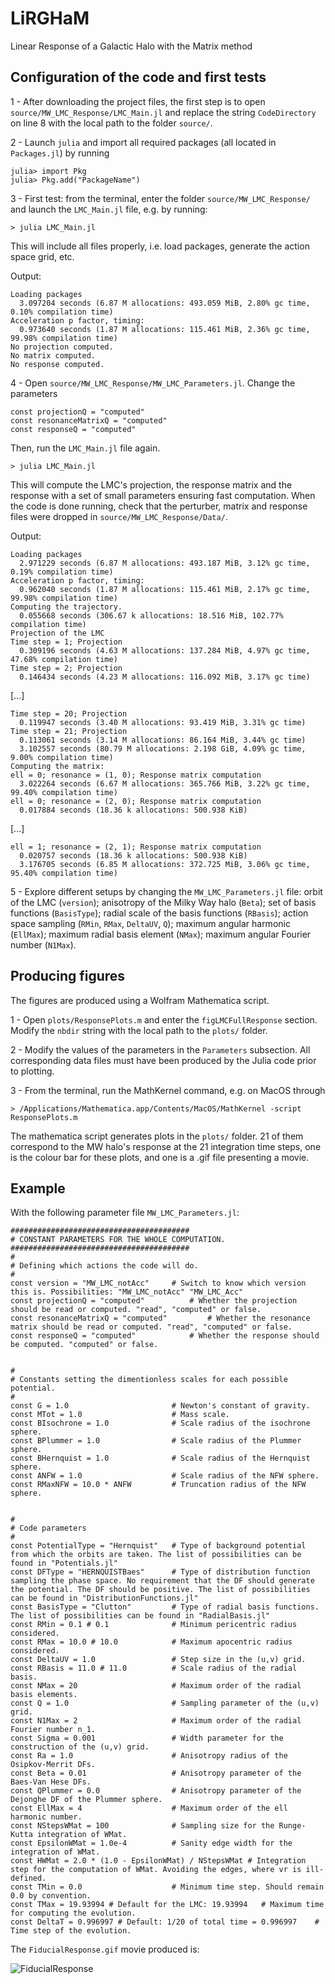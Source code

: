 # LiRGHaM
Linear Response of a Galactic Halo with the Matrix method


## Configuration of the code and first tests

1 - After downloading the project files, the first step is to open `source/MW_LMC_Response/LMC_Main.jl` and replace the string `CodeDirectory` on line 8 with the local path to the folder `source/`.

2 - Launch `julia` and import all required packages (all located in `Packages.jl`) by running 

```
julia> import Pkg
julia> Pkg.add("PackageName")
```

3 - First test: from the terminal, enter the folder `source/MW_LMC_Response/` and launch the `LMC_Main.jl` file, e.g. by running:

```
> julia LMC_Main.jl
```

This will include all files properly, i.e. load packages, generate the action space grid, etc.

Output:

```
Loading packages
  3.097204 seconds (6.87 M allocations: 493.059 MiB, 2.80% gc time, 0.10% compilation time)
Acceleration p factor, timing:
  0.973640 seconds (1.87 M allocations: 115.461 MiB, 2.36% gc time, 99.98% compilation time)
No projection computed.
No matrix computed.
No response computed.
```


4 - Open `source/MW_LMC_Response/MW_LMC_Parameters.jl`. Change the parameters 

```
const projectionQ = "computed"
const resonanceMatrixQ = "computed"
const responseQ = "computed"
```

Then, run the `LMC_Main.jl` file again.

```
> julia LMC_Main.jl
```

This will compute the LMC's projection, the response matrix and the response with a set of small parameters ensuring fast computation. When the code is done running, check that the perturber, matrix and response files were dropped in `source/MW_LMC_Response/Data/`.

Output: 

```
Loading packages
  2.971229 seconds (6.87 M allocations: 493.187 MiB, 3.12% gc time, 0.19% compilation time)
Acceleration p factor, timing:
  0.962040 seconds (1.87 M allocations: 115.461 MiB, 2.17% gc time, 99.98% compilation time)
Computing the trajectory.
  0.055668 seconds (306.67 k allocations: 18.516 MiB, 102.77% compilation time)
Projection of the LMC
Time step = 1; Projection
  0.309196 seconds (4.63 M allocations: 137.284 MiB, 4.97% gc time, 47.68% compilation time)
Time step = 2; Projection
  0.146434 seconds (4.23 M allocations: 116.092 MiB, 3.17% gc time)
```
 
[...]

```
Time step = 20; Projection
  0.119947 seconds (3.40 M allocations: 93.419 MiB, 3.31% gc time)
Time step = 21; Projection
  0.113061 seconds (3.14 M allocations: 86.164 MiB, 3.44% gc time)
  3.102557 seconds (80.79 M allocations: 2.198 GiB, 4.09% gc time, 9.00% compilation time)
Computing the matrix: 
ell = 0; resonance = (1, 0); Response matrix computation
  3.022264 seconds (6.67 M allocations: 365.766 MiB, 3.22% gc time, 99.40% compilation time)
ell = 0; resonance = (2, 0); Response matrix computation
  0.017884 seconds (18.36 k allocations: 500.938 KiB)
```

[...] 

```
ell = 1; resonance = (2, 1); Response matrix computation
  0.020757 seconds (18.36 k allocations: 500.938 KiB)
  3.176705 seconds (6.85 M allocations: 372.725 MiB, 3.06% gc time, 95.40% compilation time)
```

5 - Explore different setups by changing the `MW_LMC_Parameters.jl` file: orbit of the LMC (`version`); anisotropy of the Milky Way halo (`Beta`); set of basis functions (`BasisType`); radial scale of the basis functions (`RBasis`); action space sampling (`RMin`, `RMax`, `DeltaUV`, `Q`); maximum angular harmonic (`EllMax`); maximum radial basis element (`NMax`); maximum angular Fourier number (`N1Max`). 


## Producing figures

The figures are produced using a Wolfram Mathematica script.

1 - Open `plots/ResponsePlots.m` and enter the `figLMCFullResponse` section. Modify the `nbdir` string with the local path to the `plots/` folder. 

2 - Modify the values of the parameters in the `Parameters` subsection. All corresponding data files must have been produced by the Julia code prior to plotting.

3 - From the terminal, run the MathKernel command, e.g. on MacOS through

```
> /Applications/Mathematica.app/Contents/MacOS/MathKernel -script ResponsePlots.m
```

The mathematica script generates plots in the `plots/` folder. 21 of them correspond to the MW halo's response at the 21 integration time steps, one is the colour bar for these plots, and one is a .gif file presenting a movie.


## Example

With the following parameter file `MW_LMC_Parameters.jl`:
```
########################################
# CONSTANT PARAMETERS FOR THE WHOLE COMPUTATION.
########################################
#
# Defining which actions the code will do.
#
const version = "MW_LMC_notAcc" 	# Switch to know which version this is. Possibilities: "MW_LMC_notAcc" "MW_LMC_Acc"
const projectionQ = "computed" 			# Whether the projection should be read or computed. "read", "computed" or false.
const resonanceMatrixQ = "computed" 		# Whether the resonance matrix should be read or computed. "read", "computed" or false.
const responseQ = "computed" 			# Whether the response should be computed. "computed" or false.


#
# Constants setting the dimentionless scales for each possible potential.
#
const G = 1.0						# Newton's constant of gravity.
const MTot = 1.0					# Mass scale.
const BIsochrone = 1.0				# Scale radius of the isochrone sphere.
const BPlummer = 1.0				# Scale radius of the Plummer sphere.
const BHernquist = 1.0				# Scale radius of the Hernquist sphere.
const ANFW = 1.0					# Scale radius of the NFW sphere.
const RMaxNFW = 10.0 * ANFW			# Truncation radius of the NFW sphere.


#
# Code parameters
#
const PotentialType = "Hernquist" 	# Type of background potential from which the orbits are taken. The list of possibilities can be found in "Potentials.jl"
const DFType = "HERNQUISTBaes"		# Type of distribution function sampling the phase space. No requirement that the DF should generate the potential. The DF should be positive. The list of possibilities can be found in "DistributionFunctions.jl"
const BasisType = "Clutton"			# Type of radial basis functions. The list of possibilities can be found in "RadialBasis.jl"
const RMin = 0.1 # 0.1				# Minimum pericentric radius considered.
const RMax = 10.0 # 10.0			# Maximum apocentric radius considered.
const DeltaUV = 1.0					# Step size in the (u,v) grid.
const RBasis = 11.0 # 11.0			# Scale radius of the radial basis.
const NMax = 20						# Maximum order of the radial basis elements.
const Q = 1.0						# Sampling parameter of the (u,v) grid.
const N1Max = 2						# Maximum order of the radial Fourier number n_1.
const Sigma = 0.001					# Width parameter for the construction of the (u,v) grid.
const Ra = 1.0						# Anisotropy radius of the Osipkov-Merrit DFs.
const Beta = 0.01					# Anisotropy parameter of the Baes-Van Hese DFs.
const QPlummer = 0.0				# Anisotropy parameter of the Dejonghe DF of the Plummer sphere.
const EllMax = 4					# Maximum order of the ell harmonic number.
const NStepsWMat = 100				# Sampling size for the Runge-Kutta integration of WMat.
const EpsilonWMat = 1.0e-4			# Sanity edge width for the integration of WMat.
const HWMat = 2.0 * (1.0 - EpsilonWMat) / NStepsWMat # Integration step for the computation of WMat. Avoiding the edges, where vr is ill-defined.
const TMin = 0.0					# Minimum time step. Should remain 0.0 by convention.
const TMax = 19.93994 # Default for the LMC: 19.93994	# Maximum time for computing the evolution.
const DeltaT = 0.996997 # Default: 1/20 of total time = 0.996997	# Time step of the evolution.
```

The `FiducialResponse.gif` movie produced is:

![FiducialResponse](https://user-images.githubusercontent.com/103592382/165072369-4f917577-5476-4356-b3e3-a942beac73a0.gif)
